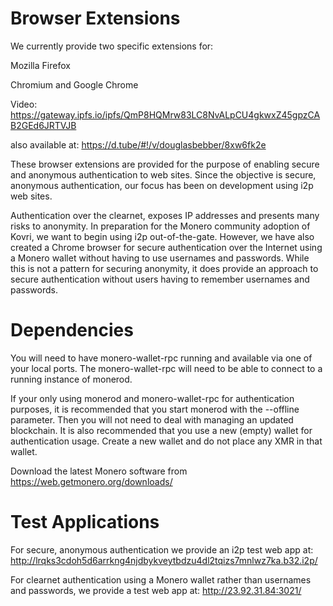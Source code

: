 # Browser Extensions
We currently provide two specific extensions for:

Mozilla Firefox

Chromium and Google Chrome

Video: https://gateway.ipfs.io/ipfs/QmP8HQMrw83LC8NvALpCU4gkwxZ45gpzCAB2GEd6JRTVJB

also available at: https://d.tube/#!/v/douglasbebber/8xw6fk2e
 
These browser extensions are provided for the purpose of enabling secure and anonymous authentication to web sites.
Since the objective is secure, anonymous authentication, our focus has been on development using i2p web sites. 

Authentication over the clearnet, exposes IP addresses and presents many risks to anonymity. In preparation for the 
Monero community adoption of Kovri, we want to begin using i2p out-of-the-gate. However, we have also created a 
Chrome browser for secure authentication over the Internet using a Monero wallet without having to use usernames 
and passwords. While this is not a pattern for securing anonymity, it does provide an approach to secure authentication
without users having to remember usernames and passwords.

# Dependencies
You will need to have monero-wallet-rpc running and available via one of your local ports.
The monero-wallet-rpc will need to be able to connect to a running instance of monerod.

If your only using monerod and monero-wallet-rpc for authentication purposes, it is recommended that you start
monerod with the --offline parameter. Then you will not need to deal with managing an updated blockchain. It is
also recommended that you use a new (empty) wallet for authentication usage. Create a new wallet and do not place
any XMR in that wallet.

Download the latest Monero software from https://web.getmonero.org/downloads/

# Test Applications

For secure, anonymous authentication we provide an i2p test web app at: http://lrqks3cdoh5d6arrkng4njdbykveytbdzu4dl2tqizs7mnlwz7ka.b32.i2p/

For clearnet authentication using a Monero wallet rather than usernames and passwords, we provide a test web app at:
http://23.92.31.84:3021/
